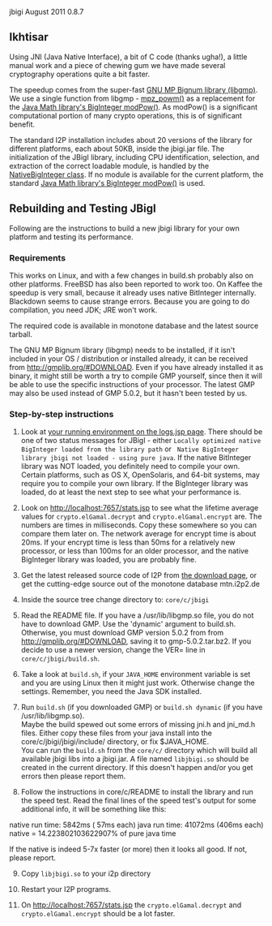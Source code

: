  jbigi August 2011 0.8.7 

## Ikhtisar

Using JNI (Java Native Interface), a bit of C code (thanks ugha!), a
little manual work and a piece of chewing gum we have made several
cryptography operations quite a bit faster.

The speedup comes from the super-fast [GNU MP Bignum library
(libgmp)](). We use a single function from
libgmp - [mpz_powm()]() as a replacement for the
[Java Math library\'s BigInteger modPow()](). As
modPow() is a significant computational portion of many crypto
operations, this is of significant benefit.

The standard I2P installation includes about 20 versions of the library
for different platforms, each about 50KB, inside the jbigi.jar file. The
initialization of the JBigI library, including CPU identification,
selection, and extraction of the correct loadable module, is handled by
the [NativeBigInteger class](). If no
module is available for the current platform, the standard [Java Math
library\'s BigInteger modPow()]() is used.

## Rebuilding and Testing JBigI

Following are the instructions to build a new jbigi library for your own
platform and testing its performance.

### Requirements

This works on Linux, and with a few changes in build.sh probably also on
other platforms. FreeBSD has also been reported to work too. On Kaffee
the speedup is very small, because it already uses native BitInteger
internally. Blackdown seems to cause strange errors. Because you are
going to do compilation, you need JDK; JRE won\'t work.

The required code is available in monotone database and the latest
source tarball.

The GNU MP Bignum library (libgmp) needs to be installed, if it isn\'t
included in your OS / distribution or installed already, it can be
received from <http://gmplib.org/#DOWNLOAD>. Even if you have already
installed it as binary, it might still be worth a try to compile GMP
yourself, since then it will be able to use the specific instructions of
your processor. The latest GMP may also be used instead of GMP 5.0.2,
but it hasn\'t been tested by us.

### Step-by-step instructions

1. Look at [your running environment on the logs.jsp
 page](http://localhost:7657/logs.jsp). There should be one of two
 status messages for JBigI - either
 ` Locally optimized native BigInteger loaded from the library path `
 or ` Native BigInteger library jbigi not loaded - using pure java`.
 If the native BitInteger library was NOT loaded, you definitely need
 to compile your own. Certain platforms, such as OS X, OpenSolaris,
 and 64-bit systems, may require you to compile your own library. If
 the BigInteger library was loaded, do at least the next step to see
 what your performance is.

2. Look on <http://localhost:7657/stats.jsp> to see what the lifetime
 average values for `crypto.elGamal.decrypt` and
 `crypto.elGamal.encrypt` are. The numbers are times in milliseconds.
 Copy these somewhere so you can compare them later on. The network
 average for encrypt time is about 20ms. If your encrypt time is less
 than 50ms for a relatively new processor, or less than 100ms for an
 older processor, and the native BigInteger library was loaded, you
 are probably fine.

3. Get the latest released source code of I2P from [the download
 page](), or get the cutting-edge source
 out of the monotone database mtn.i2p2.de

4. Inside the source tree change directory to: `core/c/jbigi`

5. Read the README file. If you have a /usr/lib/libgmp.so file, you do
 not have to download GMP. Use the \'dynamic\' argument to build.sh.
 Otherwise, you must download GMP version 5.0.2 from from
 <http://gmplib.org/#DOWNLOAD>, saving it to gmp-5.0.2.tar.bz2. If
 you decide to use a newer version, change the VER= line in
 `core/c/jbigi/build.sh`.

6. Take a look at `build.sh`, if your `JAVA_HOME` environment variable
 is set and you are using Linux then it might just work. Otherwise
 change the settings. Remember, you need the Java SDK installed.

7. Run `build.sh` (if you downloaded GMP) or `build.sh dynamic` (if you
 have /usr/lib/libgmp.so).\
 Maybe the build spewed out some errors of missing jni.h and jni_md.h
 files. Either copy these files from your java install into the
 core/c/jbigi/jbigi/include/ directory, or fix \$JAVA_HOME.\
 You can run the `build.sh` from the `core/c/` directory which will
 build all available jbigi libs into a jbigi.jar. A file named
 `libjbigi.so` should be created in the current directory. If this
 doesn\'t happen and/or you get errors then please report them.

8. Follow the instructions in core/c/README to install the library and
 run the speed test. Read the final lines of the speed test\'s output
 for some additional info, it will be something like this:

 native run time: 5842ms ( 57ms each)
 java run time: 41072ms (406ms each)
 native = 14.223802103622907% of pure java time

 If the native is indeed 5-7x faster (or more) then it looks all
 good. If not, please report.

9. Copy `libjbigi.so` to your i2p directory

10. Restart your I2P programs.

11. On <http://localhost:7657/stats.jsp> the `crypto.elGamal.decrypt`
 and `crypto.elGamal.encrypt` should be a lot faster.


